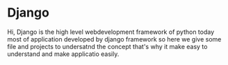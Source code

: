 # Django 
Hi,
Django is the high level webdevelopment framework of python today most of application developed by django framework so here we give some file and projects to undersatnd the concept that's why it make easy to understand and make applicatio easily.
